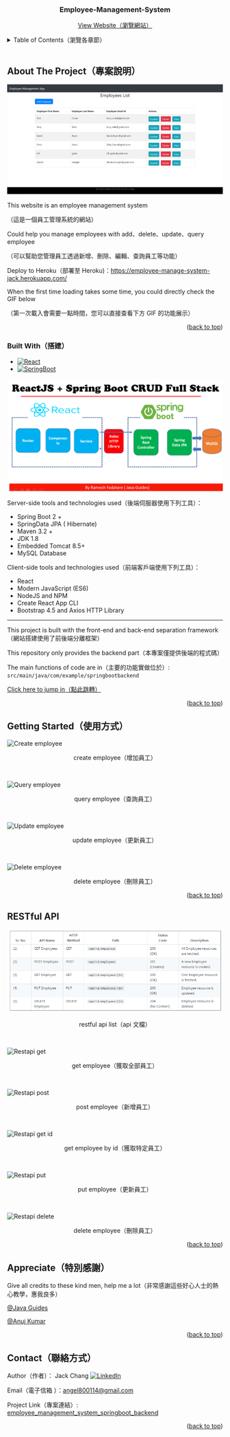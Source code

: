 <!-- PROJECT START -->
<div id="top"></div>

<div align="center">
<h3 align="center">Employee-Management-System</h3>
  <p align="center">
    <a href="https://employee-manage-system-jack.herokuapp.com/">View Website（瀏覽網站）</a>
  </p>
</div>



<!-- TABLE OF CONTENTS -->
<details>
  <summary>Table of Contents（瀏覽各章節）</summary>
  <ol>
    <li>
      <a href="#about-the-project專案說明">About The Project（專案說明）</a>
      <ul>
        <li><a href="#built-with搭建">Built With（搭建）</a></li>
      </ul>
    </li>
    <li>
      <a href="#getting-started使用方式">Getting Started（使用方式）</a>
    </li>
    <li><a href="#restful-api">RESTful API</a></li>
    <li><a href="#appreciate特別感謝">Appreciate（特別感謝）</a></li>
    <li><a href="#contact聯絡方式">Contact（聯絡方式）</a></li>

  </ol>
</details>
<br>

<!-- ABOUT THE PROJECT -->
## About The Project（專案說明）

[![Product Name Screen Shot][product-screenshot]](https://employee-manage-system-jack.herokuapp.com/)

This website is an employee management system

（這是一個員工管理系統的網站）

Could help you manage employees with add、delete、update、query employee

（可以幫助您管理員工透過新增、刪除、編輯、查詢員工等功能）

Deploy to Heroku（部署至 Heroku)：https://employee-manage-system-jack.herokuapp.com/

When the first time loading takes some time, you could directly check the GIF below

（第一次載入會需要一點時間，您可以直接查看下方 GIF 的功能展示）

<p align="right">(<a href="#top">back to top</a>)</p>



### Built With（搭建）

* [![React][React.js]][React-url]
* [![SpringBoot][SpringBoot]][SpringBoot-url]

![Architecture][architecture-url]

Server-side tools and technologies used（後端伺服器使用下列工具）：
* Spring Boot 2 +
* SpringData JPA ( Hibernate)
* Maven 3.2 +
* JDK 1.8
* Embedded Tomcat 8.5+
* MySQL Database

Client-side tools and technologies used（前端客戶端使用下列工具）：

* React
* Modern JavaScript (ES6)
* NodeJS and NPM
* Create React App CLI
* Bootstrap 4.5 and Axios HTTP Library

***

This project is built with the front-end and back-end separation framework（網站搭建使用了前後端分離框架）

This repository only provides the backend part（本專案僅提供後端的程式碼）

The main functions of code are in（主要的功能實做位於）: `src/main/java/com/example/springbootbackend`

[Click here to jump in（點此跳轉）](https://github.com/richjack888/employee_management_system_springboot_backend/tree/master/src/main/java/com/example/springbootbackend)

<p align="right">(<a href="#top">back to top</a>)</p>



<!-- GETTING STARTED -->
## Getting Started（使用方式）

![Create employee][create-employee-url]
<p align="middle">create employee（增加員工）</p><br>

![Query employee][query-employee-url]
<p align="middle">query employee（查詢員工）</p><br>

![Update employee][update-employee-url]
<p align="middle">update employee（更新員工）</p><br>

![Delete employee][delete-employee-url]
<p align="middle">delete employee（刪除員工）</p>

<p align="right">(<a href="#top">back to top</a>)</p>



<!-- RESTFUL API -->
## RESTful API

![Restapi list][restapi-list-url]
<p align="middle">restful api list（api 文檔）</p><br>

![Restapi get][restapi-get-url]
<p align="middle">get employee（獲取全部員工）</p><br>

![Restapi post][restapi-post-url]
<p align="middle">post employee（新增員工）</p><br>

![Restapi get id][restapi-getId-url]
<p align="middle">get employee by id（獲取特定員工）</p><br>

![Restapi put][restapi-put-url]
<p align="middle">put employee（更新員工）</p><br>

![Restapi delete][restapi-delete-url]
<p align="middle">delete employee（刪除員工）</p>

<p align="right">(<a href="#top">back to top</a>)</p>



<!-- APPRECIATE -->
## Appreciate（特別感謝）

Give all credits to these kind men, help me a lot（非常感謝這些好心人士的熱心教學，惠我良多）

[@Java Guides](https://www.youtube.com/watch?v=n43h1eJ2EUE&list=PLGRDMO4rOGcNLnW1L2vgsExTBg-VPoZHr)

[@Anuj Kumar](https://www.youtube.com/watch?v=ZZ1hrSSbKZw)

<p align="right">(<a href="#top">back to top</a>)</p>



<!-- CONTACT -->
## Contact（聯絡方式）

Author（作者）： Jack Chang [![LinkedIn][linkedin-shield]][linkedin-url]

Email（電子信箱 ）：angel800114@gmail.com

Project Link（專案連結）: [employee_management_system_springboot_backend](https://github.com/richjack888/employee_management_system_springboot_backend)

<p align="right">(<a href="#top">back to top</a>)</p>



<!-- MARKDOWN LINKS & IMAGES -->
<!-- https://www.markdownguide.org/basic-syntax/#reference-style-links -->
[linkedin-shield]: https://img.shields.io/badge/-LinkedIn-black.svg?style=for-the-badge&logo=linkedin&colorB=555
[linkedin-url]: https://www.linkedin.com/in/fu-hsiung-chang-986139141/
[product-screenshot]: images/screenshot.png
[React.js]: https://img.shields.io/badge/React-20232A?style=for-the-badge&logo=react&logoColor=61DAFB
[React-url]: https://reactjs.org/
[SpringBoot]: https://img.shields.io/badge/SpringBoot-0769AD?style=for-the-badge&logo=SpringBoot&logoColor=white
[SpringBoot-url]: https://spring.io
[create-employee-url]: https://imgur.com/ZUVGrdr.gif
[query-employee-url]: https://imgur.com/dvuPyC2.gif
[update-employee-url]: https://imgur.com/zdo0qHI.gif
[delete-employee-url]: https://imgur.com/3MDsWO3.gif
[architecture-url]: images/Architecture2.png
[restapi-list-url]: images/restapi_list.PNG
[restapi-get-url]: https://imgur.com/4m1JeBs.gif
[restapi-post-url]: https://imgur.com/r9ff0AM.gif
[restapi-getId-url]: https://imgur.com/bp1VxNd.gif
[restapi-put-url]: https://imgur.com/fI1mThw.gif
[restapi-delete-url]: https://imgur.com/4qtiBEW.gif
